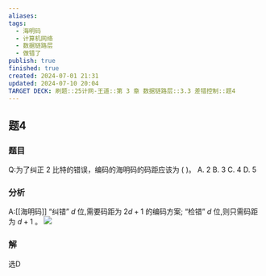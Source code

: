 ```yaml
---
aliases: 
tags:
  - 海明码
  - 计算机网络
  - 数据链路层
  - 做错了
publish: true
finished: true
created: 2024-07-01 21:31
updated: 2024-07-10 20:04
TARGET DECK: 刷题::25计网-王道::第 3 章 数据链路层::3.3 差错控制::题4
---
```


## 题4
### 题目
Q:为了纠正 2 比特的错误，编码的海明码的码距应该为 ( )。
A. 2 B. 3 C. 4 D. 5
### 分析
A:[[海明码]] “纠错” $d$ 位,需要码距为 ${2d} + 1$ 的编码方案; “检错” $d$ 位,则只需码距为 $d + 1$ 。
![](https://img.hwenyi.live/202407102005470.webp)
### 解
选D
